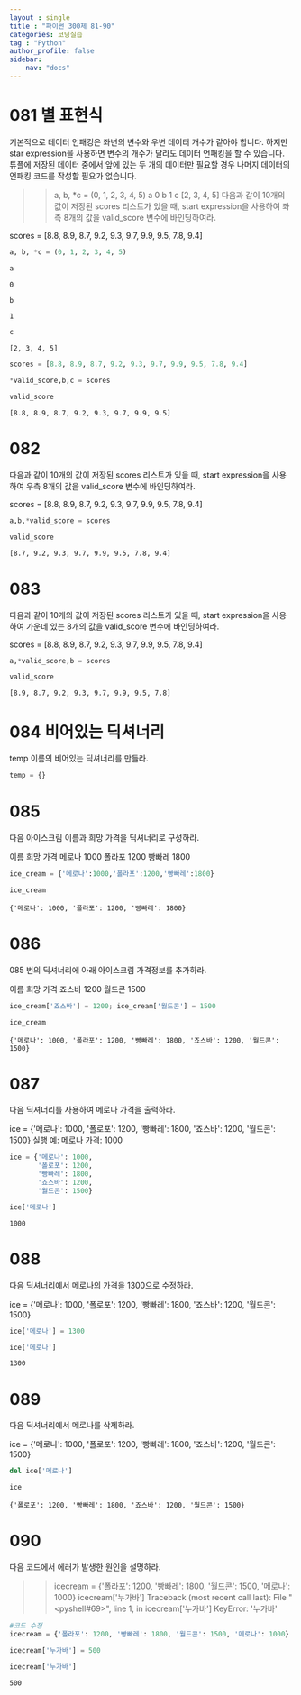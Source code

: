 ```yaml
---
layout : single
title : "파이썬 300제 81-90"
categories: 코딩실습
tag : "Python"
author_profile: false
sidebar:
    nav: "docs"
---
```

# 081 별 표현식
기본적으로 데이터 언패킹은 좌변의 변수와 우변 데이터 개수가 같아야 합니다. 하지만 star expression을 사용하면 변수의 개수가 달라도 데이터 언패킹을 할 수 있습니다. 튜플에 저장된 데이터 중에서 앞에 있는 두 개의 데이터만 필요할 경우 나머지 데이터의 언패킹 코드를 작성할 필요가 없습니다.

>> a, b, *c = (0, 1, 2, 3, 4, 5)
>> a
0
>> b
1
>> c
[2, 3, 4, 5]
다음과 같이 10개의 값이 저장된 scores 리스트가 있을 때, start expression을 사용하여 좌측 8개의 값을 valid_score 변수에 바인딩하여라.

scores = [8.8, 8.9, 8.7, 9.2, 9.3, 9.7, 9.9, 9.5, 7.8, 9.4] 


```python
a, b, *c = (0, 1, 2, 3, 4, 5)
```


```python
a
```




    0




```python
b
```




    1




```python
c
```




    [2, 3, 4, 5]




```python
scores = [8.8, 8.9, 8.7, 9.2, 9.3, 9.7, 9.9, 9.5, 7.8, 9.4]
```


```python
*valid_score,b,c = scores
```


```python
valid_score
```




    [8.8, 8.9, 8.7, 9.2, 9.3, 9.7, 9.9, 9.5]



 # 082
다음과 같이 10개의 값이 저장된 scores 리스트가 있을 때, start expression을 사용하여 우측 8개의 값을 valid_score 변수에 바인딩하여라.

scores = [8.8, 8.9, 8.7, 9.2, 9.3, 9.7, 9.9, 9.5, 7.8, 9.4]  


```python
a,b,*valid_score = scores
```


```python
valid_score
```




    [8.7, 9.2, 9.3, 9.7, 9.9, 9.5, 7.8, 9.4]



# 083
다음과 같이 10개의 값이 저장된 scores 리스트가 있을 때, start expression을 사용하여 가운데 있는 8개의 값을 valid_score 변수에 바인딩하여라.


scores = [8.8, 8.9, 8.7, 9.2, 9.3, 9.7, 9.9, 9.5, 7.8, 9.4] 


```python
a,*valid_score,b = scores
```


```python
valid_score
```




    [8.9, 8.7, 9.2, 9.3, 9.7, 9.9, 9.5, 7.8]



# 084 비어있는 딕셔너리
temp 이름의 비어있는 딕셔너리를 만들라. 


```python
temp = {}
```

# 085
다음 아이스크림 이름과 희망 가격을 딕셔너리로 구성하라.

이름	희망 가격
메로나	1000
폴라포	1200
빵빠레	1800 


```python
ice_cream = {'메로나':1000,'폴라포':1200,'빵빠레':1800}
```


```python
ice_cream
```




    {'메로나': 1000, '폴라포': 1200, '빵빠레': 1800}



# 086
085 번의 딕셔너리에 아래 아이스크림 가격정보를 추가하라.

이름	희망 가격
죠스바	1200
월드콘	1500 


```python
ice_cream['죠스바'] = 1200; ice_cream['월드콘'] = 1500
```


```python
ice_cream
```




    {'메로나': 1000, '폴라포': 1200, '빵빠레': 1800, '죠스바': 1200, '월드콘': 1500}



# 087
다음 딕셔너리를 사용하여 메로나 가격을 출력하라.

ice = {'메로나': 1000,
       '폴로포': 1200,
       '빵빠레': 1800,
       '죠스바': 1200,
       '월드콘': 1500}
실행 예:
메로나 가격: 1000 


```python
ice = {'메로나': 1000,
       '폴로포': 1200,
       '빵빠레': 1800,
       '죠스바': 1200,
       '월드콘': 1500}
```


```python
ice['메로나']
```




    1000



# 088
다음 딕셔너리에서 메로나의 가격을 1300으로 수정하라.

ice = {'메로나': 1000,
       '폴로포': 1200,
       '빵빠레': 1800,
       '죠스바': 1200,
       '월드콘': 1500}


```python
ice['메로나'] = 1300
```


```python
ice['메로나']
```




    1300



# 089
다음 딕셔너리에서 메로나를 삭제하라.

ice = {'메로나': 1000,
       '폴로포': 1200,
       '빵빠레': 1800,
       '죠스바': 1200,
       '월드콘': 1500}


```python
del ice['메로나']
```


```python
ice
```




    {'폴로포': 1200, '빵빠레': 1800, '죠스바': 1200, '월드콘': 1500}



# 090
다음 코드에서 에러가 발생한 원인을 설명하라.

>> icecream = {'폴라포': 1200, '빵빠레': 1800, '월드콘': 1500, '메로나': 1000}
>> icecream['누가바']
Traceback (most recent call last):
  File "<pyshell#69>", line 1, in <module>
    icecream['누가바']
KeyError: '누가바'


```python
#코드 수정
icecream = {'폴라포': 1200, '빵빠레': 1800, '월드콘': 1500, '메로나': 1000}
```


```python
icecream['누가바'] = 500
```


```python
icecream['누가바']
```




    500




```python

```
